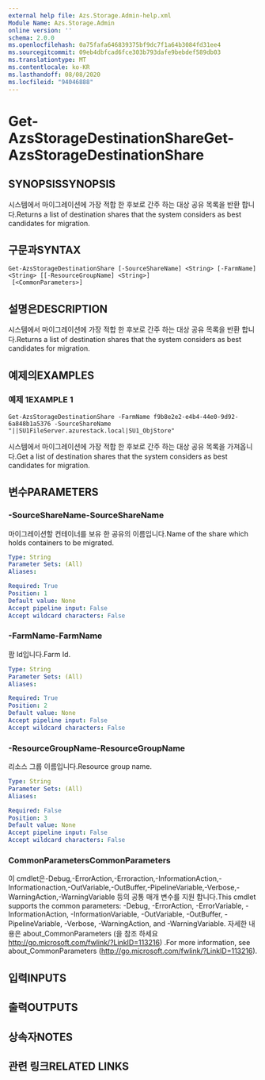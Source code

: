 ```yaml
---
external help file: Azs.Storage.Admin-help.xml
Module Name: Azs.Storage.Admin
online version: ''
schema: 2.0.0
ms.openlocfilehash: 0a75fafa646839375bf9dc7f1a64b3084fd31ee4
ms.sourcegitcommit: 09eb4dbfcad6fce303b793dafe9bebdef589db03
ms.translationtype: MT
ms.contentlocale: ko-KR
ms.lasthandoff: 08/08/2020
ms.locfileid: "94046888"
---
```

# <span data-ttu-id="a44b9-101">Get-AzsStorageDestinationShare</span><span class="sxs-lookup"><span data-stu-id="a44b9-101">Get-AzsStorageDestinationShare</span></span>

## <span data-ttu-id="a44b9-102">SYNOPSIS</span><span class="sxs-lookup"><span data-stu-id="a44b9-102">SYNOPSIS</span></span>
<span data-ttu-id="a44b9-103">시스템에서 마이그레이션에 가장 적합 한 후보로 간주 하는 대상 공유 목록을 반환 합니다.</span><span class="sxs-lookup"><span data-stu-id="a44b9-103">Returns a list of destination shares that the system considers as best candidates for migration.</span></span>

## <span data-ttu-id="a44b9-104">구문과</span><span class="sxs-lookup"><span data-stu-id="a44b9-104">SYNTAX</span></span>

```
Get-AzsStorageDestinationShare [-SourceShareName] <String> [-FarmName] <String> [[-ResourceGroupName] <String>]
 [<CommonParameters>]
```

## <span data-ttu-id="a44b9-105">설명은</span><span class="sxs-lookup"><span data-stu-id="a44b9-105">DESCRIPTION</span></span>
<span data-ttu-id="a44b9-106">시스템에서 마이그레이션에 가장 적합 한 후보로 간주 하는 대상 공유 목록을 반환 합니다.</span><span class="sxs-lookup"><span data-stu-id="a44b9-106">Returns a list of destination shares that the system considers as best candidates for migration.</span></span>

## <span data-ttu-id="a44b9-107">예제의</span><span class="sxs-lookup"><span data-stu-id="a44b9-107">EXAMPLES</span></span>

### <span data-ttu-id="a44b9-108">예제 1</span><span class="sxs-lookup"><span data-stu-id="a44b9-108">EXAMPLE 1</span></span>
```
Get-AzsStorageDestinationShare -FarmName f9b8e2e2-e4b4-44e0-9d92-6a848b1a5376 -SourceShareName "||SU1FileServer.azurestack.local|SU1_ObjStore"
```

<span data-ttu-id="a44b9-109">시스템에서 마이그레이션에 가장 적합 한 후보로 간주 하는 대상 공유 목록을 가져옵니다.</span><span class="sxs-lookup"><span data-stu-id="a44b9-109">Get a list of destination shares that the system considers as best candidates for migration.</span></span>

## <span data-ttu-id="a44b9-110">변수</span><span class="sxs-lookup"><span data-stu-id="a44b9-110">PARAMETERS</span></span>

### <span data-ttu-id="a44b9-111">-SourceShareName</span><span class="sxs-lookup"><span data-stu-id="a44b9-111">-SourceShareName</span></span>
<span data-ttu-id="a44b9-112">마이그레이션할 컨테이너를 보유 한 공유의 이름입니다.</span><span class="sxs-lookup"><span data-stu-id="a44b9-112">Name of the share which holds containers to be migrated.</span></span>

```yaml
Type: String
Parameter Sets: (All)
Aliases:

Required: True
Position: 1
Default value: None
Accept pipeline input: False
Accept wildcard characters: False
```

### <span data-ttu-id="a44b9-113">-FarmName</span><span class="sxs-lookup"><span data-stu-id="a44b9-113">-FarmName</span></span>
<span data-ttu-id="a44b9-114">팜 Id입니다.</span><span class="sxs-lookup"><span data-stu-id="a44b9-114">Farm Id.</span></span>

```yaml
Type: String
Parameter Sets: (All)
Aliases:

Required: True
Position: 2
Default value: None
Accept pipeline input: False
Accept wildcard characters: False
```

### <span data-ttu-id="a44b9-115">-ResourceGroupName</span><span class="sxs-lookup"><span data-stu-id="a44b9-115">-ResourceGroupName</span></span>
<span data-ttu-id="a44b9-116">리소스 그룹 이름입니다.</span><span class="sxs-lookup"><span data-stu-id="a44b9-116">Resource group name.</span></span>

```yaml
Type: String
Parameter Sets: (All)
Aliases:

Required: False
Position: 3
Default value: None
Accept pipeline input: False
Accept wildcard characters: False
```

### <span data-ttu-id="a44b9-117">CommonParameters</span><span class="sxs-lookup"><span data-stu-id="a44b9-117">CommonParameters</span></span>
<span data-ttu-id="a44b9-118">이 cmdlet은-Debug,-ErrorAction,-Erroraction,-InformationAction,-Informationaction,-OutVariable,-OutBuffer,-PipelineVariable,-Verbose,-WarningAction,-WarningVariable 등의 공통 매개 변수를 지원 합니다.</span><span class="sxs-lookup"><span data-stu-id="a44b9-118">This cmdlet supports the common parameters: -Debug, -ErrorAction, -ErrorVariable, -InformationAction, -InformationVariable, -OutVariable, -OutBuffer, -PipelineVariable, -Verbose, -WarningAction, and -WarningVariable.</span></span> <span data-ttu-id="a44b9-119">자세한 내용은 about_CommonParameters (을 참조 하세요 http://go.microsoft.com/fwlink/?LinkID=113216) .</span><span class="sxs-lookup"><span data-stu-id="a44b9-119">For more information, see about_CommonParameters (http://go.microsoft.com/fwlink/?LinkID=113216).</span></span>

## <span data-ttu-id="a44b9-120">입력</span><span class="sxs-lookup"><span data-stu-id="a44b9-120">INPUTS</span></span>

## <span data-ttu-id="a44b9-121">출력</span><span class="sxs-lookup"><span data-stu-id="a44b9-121">OUTPUTS</span></span>

## <span data-ttu-id="a44b9-122">상속자</span><span class="sxs-lookup"><span data-stu-id="a44b9-122">NOTES</span></span>

## <span data-ttu-id="a44b9-123">관련 링크</span><span class="sxs-lookup"><span data-stu-id="a44b9-123">RELATED LINKS</span></span>
